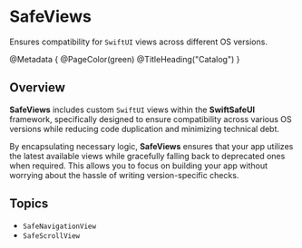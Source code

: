 # SafeViews

Ensures compatibility for `SwiftUI` views across different OS versions.

@Metadata {
    @PageColor(green)
    @TitleHeading("Catalog")
}


## Overview

**SafeViews** includes custom `SwiftUI` views within the **SwiftSafeUI** framework, specifically designed to ensure compatibility across various OS versions while reducing code duplication and minimizing technical debt.

By encapsulating necessary logic, **SafeViews** ensures that your app utilizes the latest available views while gracefully falling back to deprecated ones when required. This allows you to focus on building your app without worrying about the hassle of writing version-specific checks.


## Topics

* ``SafeNavigationView``
* ``SafeScrollView``

